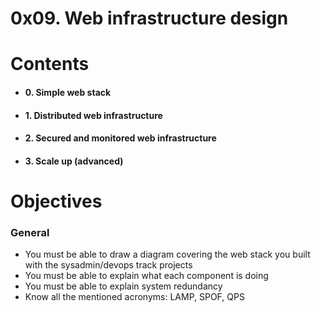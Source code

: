 
# 0x09. Web infrastructure design

  

# **Contents**

  
- #### 0. Simple web stack
- #### 1. Distributed web infrastructure
  
-  #### 2. Secured and monitored web infrastructure

- #### 3. Scale up (advanced)



# Objectives


### General

-   You must be able to draw a diagram covering the web stack you built with the sysadmin/devops track projects
-   You must be able to explain what each component is doing
-   You must be able to explain system redundancy
-   Know all the mentioned acronyms: LAMP, SPOF, QPS